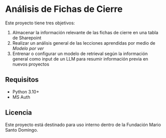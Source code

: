 # Análisis de Fichas de Cierre

Este proyecto tiene tres objetivos: 
1. Almacenar la información relevante de las fichas de cierre en una tabla de Sharepoint
2. Realizar un análisis general de las lecciones aprendidas por medio de *Modelo por ver*
3. Entrenar o configurar un modelo de retrieval según la información general como input de un LLM para resumir información previa en nuevos proyectos

## Requisitos

- Python 3.10+
- MS Auth

## Licencia

Este proyecto está destinado para uso interno dentro de la Fundación Mario Santo Domingo.
